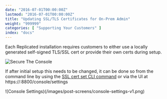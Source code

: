 ```yaml
---
date: "2016-07-01T00:00:00Z"
lastmod: "2016-07-01T00:00:00Z"
title: "Updating SSL/TLS Certificates for On-Prem Admin"
weight: "999999"
categories: [ "Supporting Your Customers" ]
index: "docs"
---
```


Each Replicated installation requires customers to either use a locally generated 
self-signed TLS/SSL cert or provide their own certs during setup.

![Secure The Console](/images/post-screens/secure-the-console.png)

If after initial setup this needs to be changed, it can be done so from the command 
line by using the 
[SSL cert set CLI command](/api/replicated-cli/#certificate-configuration-via-cli) 
or via the UI at https://:8800/console/settings

![Console Settings)(/images/post-screens/console-settings-v1.png)

